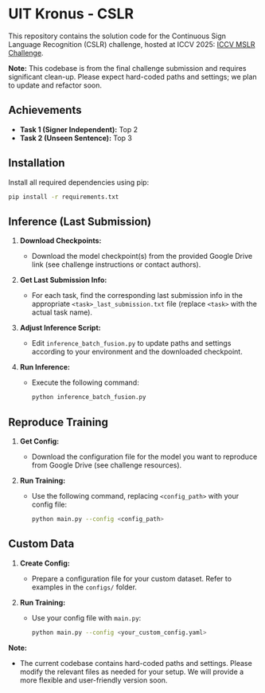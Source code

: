 # UIT Kronus - CSLR

This repository contains the solution code for the Continuous Sign Language Recognition (CSLR) challenge, hosted at ICCV 2025: [ICCV MSLR Challenge](https://iccv-mslr-2025.github.io/MSLR/).

**Note:** This codebase is from the final challenge submission and requires significant clean-up. Please expect hard-coded paths and settings; we plan to update and refactor soon.

## Achievements
- **Task 1 (Signer Independent):** Top 2
- **Task 2 (Unseen Sentence):** Top 3

## Installation
Install all required dependencies using pip:

```bash
pip install -r requirements.txt
```

## Inference (Last Submission)

1. **Download Checkpoints:**
   - Download the model checkpoint(s) from the provided Google Drive link (see challenge instructions or contact authors).

2. **Get Last Submission Info:**
   - For each task, find the corresponding last submission info in the appropriate `<task>_last_submission.txt` file (replace `<task>` with the actual task name).

3. **Adjust Inference Script:**
   - Edit `inference_batch_fusion.py` to update paths and settings according to your environment and the downloaded checkpoint.

4. **Run Inference:**
   - Execute the following command:
     ```bash
     python inference_batch_fusion.py
     ```

## Reproduce Training

1. **Get Config:**
   - Download the configuration file for the model you want to reproduce from Google Drive (see challenge resources).

2. **Run Training:**
   - Use the following command, replacing `<config_path>` with your config file:
     ```bash
     python main.py --config <config_path>
     ```

## Custom Data

1. **Create Config:**
   - Prepare a configuration file for your custom dataset. Refer to examples in the `configs/` folder.

2. **Run Training:**
   - Use your config file with `main.py`:
     ```bash
     python main.py --config <your_custom_config.yaml>
     ```

**Note:**
- The current codebase contains hard-coded paths and settings. Please modify the relevant files as needed for your setup. We will provide a more flexible and user-friendly version soon.